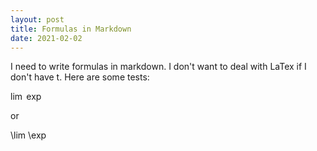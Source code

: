 ```yaml
---
layout: post
title: Formulas in Markdown
date: 2021-02-02
---
```


I need to write formulas in markdown. I don't want to deal with LaTex if I don't have t. Here are some tests:

$\lim$
$\exp$

or

\lim
\exp
